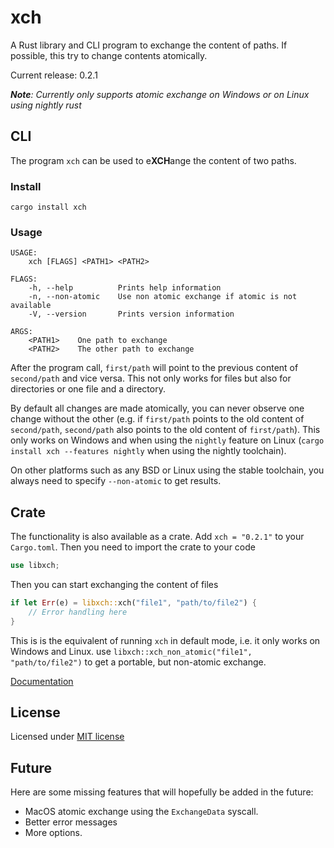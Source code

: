 # xch

A Rust library and CLI program to exchange the content of paths. If possible, this try
to change contents atomically.

Current release: 0.2.1

***Note**: Currently only supports atomic exchange on Windows or on Linux using nightly rust*

## CLI

The program `xch` can be used to e**XCH**ange the content of two paths. 

### Install
`cargo install xch`

### Usage
```
USAGE:
    xch [FLAGS] <PATH1> <PATH2>

FLAGS:
    -h, --help          Prints help information
    -n, --non-atomic    Use non atomic exchange if atomic is not available
    -V, --version       Prints version information

ARGS:
    <PATH1>    One path to exchange
    <PATH2>    The other path to exchange

```

After the program call, `first/path` will point to the previous content of `second/path` and vice versa. 
This not only works for files but also for directories or one file and a directory.

By default all changes are made atomically, you can never observe one change without the other (e.g. 
if `first/path` points to the old content of `second/path`, `second/path` also points to the
old content of `first/path`). This only works on Windows and when using the `nightly` feature 
on Linux (`cargo install xch --features nightly` when using the nightly toolchain).

On other platforms such as any BSD or Linux using the stable toolchain, you always need to specify
`--non-atomic` to get results.

## Crate

The functionality is also available as a crate. Add `xch = "0.2.1"` to your `Cargo.toml`.
Then you need to import the crate to your code
```Rust
use libxch;
```
Then you can start exchanging the content of files
```Rust
if let Err(e) = libxch::xch("file1", "path/to/file2") {
    // Error handling here
}
```
This is is the equivalent of running `xch` in default mode, i.e. it only works on Windows and Linux.
use `libxch::xch_non_atomic("file1", "path/to/file2")` to get a portable, but non-atomic exchange.

[Documentation](https://docs.rs/xch)

## License

Licensed under [MIT license](./LICENSE)

## Future

Here are some missing features that will hopefully be added in the future:
- MacOS atomic exchange using the `ExchangeData` syscall.
- Better error messages
- More options.

